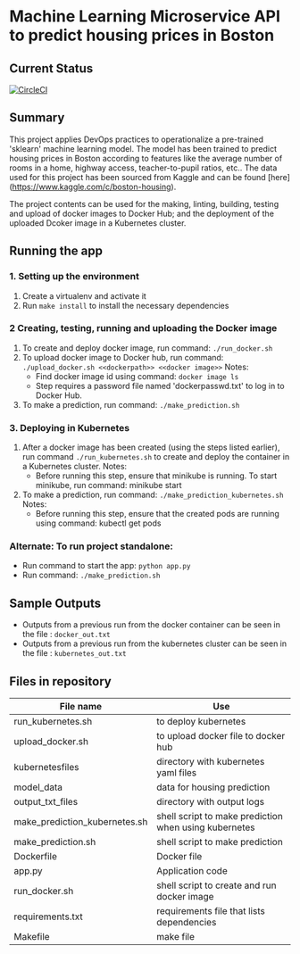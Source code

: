 # Machine Learning Microservice API to predict housing prices in Boston

## Current Status
[![CircleCI](https://circleci.com/gh/circleci/circleci-docs.svg?style=svg)](https://circleci.com/gh/circleci/circleci-docs)

## Summary

This project applies DevOps practices to operationalize a pre-trained 'sklearn' machine learning model. The model has been trained to predict housing prices in Boston according to features like the average number of rooms in a home, highway access, teacher-to-pupil ratios, etc.. The data used for this project has been sourced from Kaggle and can be found [here] (https://www.kaggle.com/c/boston-housing).

The project contents can be used for the making, linting, building, testing and upload of docker images to Docker Hub; and the deployment of the uploaded Dcoker image in a Kubernetes cluster.

## Running the app

### 1. Setting up the environment
1. Create a virtualenv and activate it
2. Run `make install` to install the necessary dependencies

### 2 Creating, testing, running and uploading the Docker image
1. To create and deploy docker image, run command:  `./run_docker.sh`
2. To upload docker image to Docker hub, run command: `./upload_docker.sh <<dockerpath>> <<docker image>>`
    Notes:
     * Find docker image id using command: `docker image ls`
     * Step requires a password file named 'dockerpasswd.txt' to log in to Docker Hub.
3. To make a prediction, run command: `./make_prediction.sh`

### 3. Deploying in Kubernetes
1. After a docker image has been created (using the steps listed earlier), run command `./run_kubernetes.sh` to create and deploy the container in a Kubernetes cluster.
    Notes:
    * Before running this step, ensure that minikube is running. To start minikube, run command: minikube start
2. To make a prediction, run command: `./make_prediction_kubernetes.sh`
    Notes:
    * Before running this step, ensure that the created pods are running using command: kubectl get pods

### Alternate: To run project standalone:
* Run command to start the app:  `python app.py`
* Run command: `./make_prediction.sh`

## Sample Outputs
* Outputs from a previous run from the docker container can be seen in the file : `docker_out.txt`
* Outputs from a previous run from the kubernetes cluster can be seen in the file : `kubernetes_out.txt`

## Files in repository

| File name | Use |
|-----------|------------------------------------|
| run_kubernetes.sh | to deploy kubernetes |
| upload_docker.sh | to upload docker file to docker hub |
| kubernetesfiles | directory with kubernetes yaml files |
| model_data | data for housing prediction |
| output_txt_files | directory with output logs |
| make_prediction_kubernetes.sh | shell script to make prediction when using kubernetes |
| make_prediction.sh | shell script to make prediction |
| Dockerfile | Docker file |
| app.py | Application code |
| run_docker.sh | shell script to create and run docker image |
| requirements.txt | requirements file that lists dependencies |
| Makefile | make file |